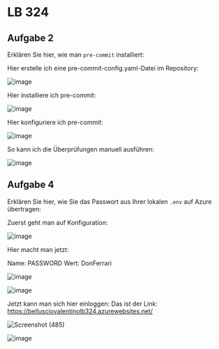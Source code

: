 # LB 324

## Aufgabe 2
Erklären Sie hier, wie man `pre-commit` installiert:

Hier erstelle ich eine pre-commit-config.yaml-Datei im Repository:

![image](https://github.com/DonFerrari/BelluscioValentinoLB-324/assets/89085663/96d9a916-c5e8-4847-a0f2-a49b6bf59565)

Hier installiere ich pre-commit:

![image](https://github.com/DonFerrari/BelluscioValentinoLB-324/assets/89085663/071f8dd3-2923-470a-b530-27d5dbe4b203)

Hier konfiguriere ich pre-commit:

![image](https://github.com/DonFerrari/BelluscioValentinoLB-324/assets/89085663/16441fc3-108a-4c38-a2ca-a33b5d15113f)

So kann ich die Überprüfungen manuell ausführen:

![image](https://github.com/DonFerrari/BelluscioValentinoLB-324/assets/89085663/4e3bff4b-1042-4e6f-ab08-37b1204a3b21)

## Aufgabe 4
Erklären Sie hier, wie Sie das Passwort aus Ihrer lokalen `.env` auf Azure übertragen:

Zuerst geht man auf Konfiguration:

![image](https://github.com/DonFerrari/BelluscioValentinoLB-324/assets/89085663/0b957b98-5e44-46a5-85f7-7cd2dfa3e60b)

Hier macht man jetzt:

Name: PASSWORD
Wert: DonFerrari

![image](https://github.com/DonFerrari/BelluscioValentinoLB-324/assets/89085663/3b7f38b8-4c47-4260-8ff0-3d0fbe86ac13)

![image](https://github.com/DonFerrari/BelluscioValentinoLB-324/assets/89085663/8f58e761-e87a-4c6a-95bf-b93068ec966d)


Jetzt kann man sich hier einloggen:
Das ist der Link: https://bellusciovalentinolb324.azurewebsites.net/

![Screenshot (485)](https://github.com/DonFerrari/BelluscioValentinoLB-324/assets/89085663/a1afc3ee-9522-4af3-91a9-3aa6a48afc00)

![image](https://github.com/DonFerrari/BelluscioValentinoLB-324/assets/89085663/c6b21e67-5e5e-4faa-bf71-4cc80e8db680)
